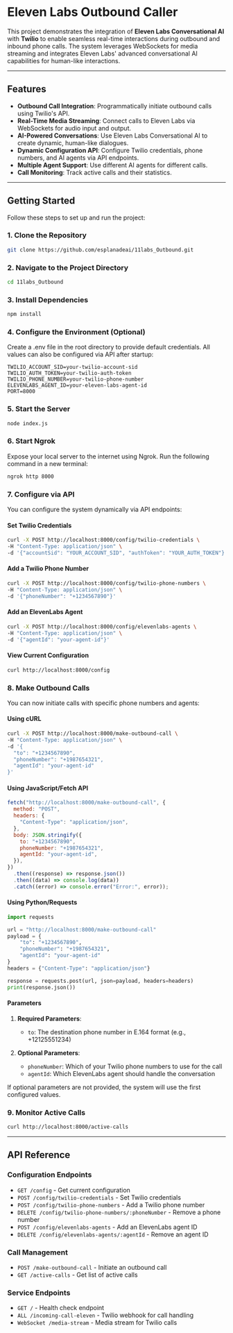 # Eleven Labs Outbound Caller

This project demonstrates the integration of **Eleven Labs Conversational AI** with **Twilio** to enable seamless real-time interactions during outbound and inbound phone calls. The system leverages WebSockets for media streaming and integrates Eleven Labs' advanced conversational AI capabilities for human-like interactions.

---

## Features

- **Outbound Call Integration**: Programmatically initiate outbound calls using Twilio's API.
- **Real-Time Media Streaming**: Connect calls to Eleven Labs via WebSockets for audio input and output.
- **AI-Powered Conversations**: Use Eleven Labs Conversational AI to create dynamic, human-like dialogues.
- **Dynamic Configuration API**: Configure Twilio credentials, phone numbers, and AI agents via API endpoints.
- **Multiple Agent Support**: Use different AI agents for different calls.
- **Call Monitoring**: Track active calls and their statistics.

---

## Getting Started

Follow these steps to set up and run the project:

### 1. Clone the Repository

```bash
git clone https://github.com/esplanadeai/11labs_Outbound.git
```

### 2. Navigate to the Project Directory

```bash
cd 11labs_Outbound
```

### 3. Install Dependencies

```bash
npm install
```

### 4. Configure the Environment (Optional)

Create a .env file in the root directory to provide default credentials. All values can also be configured via API after startup:

```
TWILIO_ACCOUNT_SID=your-twilio-account-sid
TWILIO_AUTH_TOKEN=your-twilio-auth-token
TWILIO_PHONE_NUMBER=your-twilio-phone-number
ELEVENLABS_AGENT_ID=your-eleven-labs-agent-id
PORT=8000
```

### 5. Start the Server

```bash
node index.js
```

### 6. Start Ngrok

Expose your local server to the internet using Ngrok. Run the following command in a new terminal:

```bash
ngrok http 8000
```

### 7. Configure via API

You can configure the system dynamically via API endpoints:

#### Set Twilio Credentials

```bash
curl -X POST http://localhost:8000/config/twilio-credentials \
-H "Content-Type: application/json" \
-d '{"accountSid": "YOUR_ACCOUNT_SID", "authToken": "YOUR_AUTH_TOKEN"}'
```

#### Add a Twilio Phone Number

```bash
curl -X POST http://localhost:8000/config/twilio-phone-numbers \
-H "Content-Type: application/json" \
-d '{"phoneNumber": "+1234567890"}'
```

#### Add an ElevenLabs Agent

```bash
curl -X POST http://localhost:8000/config/elevenlabs-agents \
-H "Content-Type: application/json" \
-d '{"agentId": "your-agent-id"}'
```

#### View Current Configuration

```bash
curl http://localhost:8000/config
```

### 8. Make Outbound Calls

You can now initiate calls with specific phone numbers and agents:

#### Using cURL

```bash
curl -X POST http://localhost:8000/make-outbound-call \
-H "Content-Type: application/json" \
-d '{
  "to": "+1234567890",
  "phoneNumber": "+1987654321",
  "agentId": "your-agent-id"
}'
```

#### Using JavaScript/Fetch API

```javascript
fetch("http://localhost:8000/make-outbound-call", {
  method: "POST",
  headers: {
    "Content-Type": "application/json",
  },
  body: JSON.stringify({
    to: "+1234567890",
    phoneNumber: "+1987654321",
    agentId: "your-agent-id",
  }),
})
  .then((response) => response.json())
  .then((data) => console.log(data))
  .catch((error) => console.error("Error:", error));
```

#### Using Python/Requests

```python
import requests

url = "http://localhost:8000/make-outbound-call"
payload = {
    "to": "+1234567890",
    "phoneNumber": "+1987654321",
    "agentId": "your-agent-id"
}
headers = {"Content-Type": "application/json"}

response = requests.post(url, json=payload, headers=headers)
print(response.json())
```

#### Parameters

1. **Required Parameters**:

   - `to`: The destination phone number in E.164 format (e.g., +12125551234)

2. **Optional Parameters**:
   - `phoneNumber`: Which of your Twilio phone numbers to use for the call
   - `agentId`: Which ElevenLabs agent should handle the conversation

If optional parameters are not provided, the system will use the first configured values.

### 9. Monitor Active Calls

```bash
curl http://localhost:8000/active-calls
```

---

## API Reference

### Configuration Endpoints

- `GET /config` - Get current configuration
- `POST /config/twilio-credentials` - Set Twilio credentials
- `POST /config/twilio-phone-numbers` - Add a Twilio phone number
- `DELETE /config/twilio-phone-numbers/:phoneNumber` - Remove a phone number
- `POST /config/elevenlabs-agents` - Add an ElevenLabs agent ID
- `DELETE /config/elevenlabs-agents/:agentId` - Remove an agent ID

### Call Management

- `POST /make-outbound-call` - Initiate an outbound call
- `GET /active-calls` - Get list of active calls

### Service Endpoints

- `GET /` - Health check endpoint
- `ALL /incoming-call-eleven` - Twilio webhook for call handling
- `WebSocket /media-stream` - Media stream for Twilio calls
